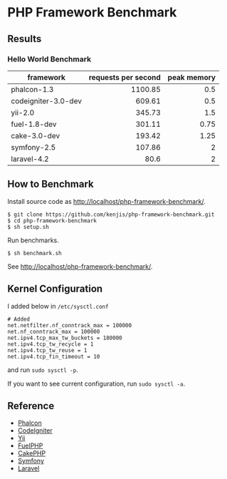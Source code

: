 # PHP Framework Benchmark

## Results

### Hello World Benchmark

|framework          |requests per second|peak memory|
|-------------------|------------------:|----------:|
|phalcon-1.3        |            1100.85|        0.5|
|codeigniter-3.0-dev|             609.61|        0.5|
|yii-2.0            |             345.73|        1.5|
|fuel-1.8-dev       |             301.11|       0.75|
|cake-3.0-dev       |             193.42|       1.25|
|symfony-2.5        |             107.86|          2|
|laravel-4.2        |               80.6|          2|

## How to Benchmark

Install source code as <http://localhost/php-framework-benchmark/>.

~~~
$ git clone https://github.com/kenjis/php-framework-benchmark.git
$ cd php-framework-benchmark
$ sh setup.sh
~~~

Run benchmarks.

~~~
$ sh benchmark.sh
~~~

See <http://localhost/php-framework-benchmark/>.

## Kernel Configuration

I added below in `/etc/sysctl.conf`

~~~
# Added
net.netfilter.nf_conntrack_max = 100000
net.nf_conntrack_max = 100000
net.ipv4.tcp_max_tw_buckets = 180000
net.ipv4.tcp_tw_recycle = 1
net.ipv4.tcp_tw_reuse = 1
net.ipv4.tcp_fin_timeout = 10
~~~

and run `sudo sysctl -p`.

If you want to see current configuration, run `sudo sysctl -a`.

## Reference

* [Phalcon](http://phalconphp.com/)
* [CodeIgniter](http://www.codeigniter.com/)
* [Yii](http://www.yiiframework.com/)
* [FuelPHP](http://fuelphp.com/)
* [CakePHP](http://cakephp.org/)
* [Symfony](http://symfony.com/)
* [Laravel](http://laravel.com/)
